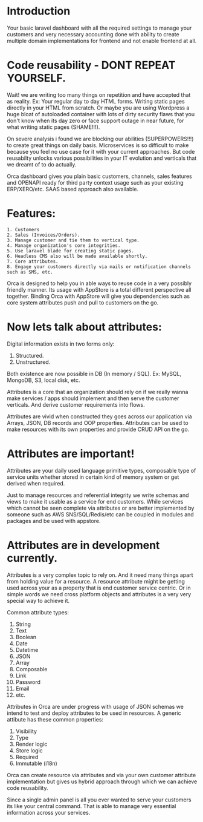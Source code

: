 # Introduction
Your basic laravel dashboard with all the required settings to manage your customers and very necessary accounting done with ability to create multiple domain 
implementations for frontend and not enable frontend at all.

# Code reusability - DONT REPEAT YOURSELF.
Wait! we are writing too many things on repetition and have accepted that as reality. Ex: Your regular day to day HTML forms. Writing static pages directly 
in your HTML from scratch. Or maybe you are using Wordpress a huge bloat of autoloaded container with lots of dirty security flaws that you don't know when
its day zero or face support outage in near future, for what writing static pages (SHAME!!!).

On severe analysis i found we are blocking our abilities (SUPERPOWERS!!!) to create great things on daily basis. Microservices is so difficult to make
because you feel no use case for it with your current approaches. But code reusabilty unlocks various possibilities in your IT evolution and verticals that we dreamt 
of to do actually.

Orca dashboard gives you plain basic customers, channels, sales features and OPENAPI ready for third party context usage such as your existing ERP/XERO/etc.
SAAS based approach also available. 

# Features:
    1. Customers
    2. Sales (Invoices/Orders).
    3. Manage customer and tie them to vertical type.
    4. Manage organization's core integrities.
    5. Use laravel blade for creating static pages.
    6. Headless CMS also will be made available shortly.
    7. Core attributes.
    8. Engage your customers directly via mails or notification channels such as SMS, etc. 
    
Orca is designed to help you in able ways to reuse code in a very possibly friendly manner. Its usage with AppStore is a total different perspective all together.
Binding Orca with AppStore will give you dependencies such as core system attributes push and pull to customers on the go.

# Now lets talk about attributes:
Digital information exists in two forms only:
1. Structured.
2. Unstructured.

Both existence are now possible in DB (In memory / SQL). Ex: MySQL, MongoDB, S3, local disk, etc.

Attributes is a core that an organization should rely on if we really wanna make services / apps should implement and then serve the customer verticals. And derive
customer requirements into flows.

Attributes are vivid when constructed they goes across our application via Arrays, JSON, DB records and OOP properties. Attributes can be used to make resources with
its own properties and provide CRUD API on the go.

# Attributes are important!

Attributes are your daily used language primitive types, composable type of service units whether stored in certain kind of memory system or get derived when 
required.

Just to manage resources and referential integrity we write schemas and views to make it usable as a service for end customers. While services which cannot 
be seen complete via attributes or are better implemented by someone such as AWS SNS/SQL/Redis/etc can be coupled in modules and packages and be used with appstore.

# Attributes are in development currently.
Attributes is a very complex topic to rely on. And it need many things apart from holding value for a resource. A resource attribute might be getting used across
your as a property that is end customer service centric. Or in simple words we need cross platform objects and attributes is a very very special way to achieve it.

Common attribute types:
1. String
2. Text
3. Boolean
4. Date
5. Datetime
6. JSON
7. Array
8. Composable
9. Link
10. Password
11. Email
12. etc.

Attributes in Orca are under progress with usage of JSON schemas we intend to test and deploy attributes to be used in resources. A generic attibute has these common
properties:
1. Visibility
2. Type
3. Render logic
4. Store logic
5. Required
6. Immutable (i18n)

Orca can create resource via attributes and via your own customer attribute implementation but gives us hybrid approach through which we can achieve code reusability.

Since a single admin panel is all you ever wanted to serve your customers its like your central command. That is able to manage very essential information across 
your services.




